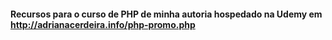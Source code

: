 #### Recursos para o curso de PHP de minha autoria hospedado na Udemy em http://adrianacerdeira.info/php-promo.php
